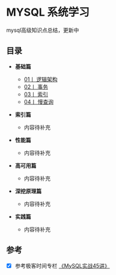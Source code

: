 # MYSQL 系统学习

mysql高级知识点总结，更新中


## 目录
   
-  **基础篇**
    - [01丨 逻辑架构 ](./MySQL逻辑架构.md)
    - [02丨 事务 ](./事务.md)
    - [03丨 索引 ](./索引.md)
    - [04丨 慢查询](./慢查询.md)





-  **索引篇**
   - 内容待补充


-  **性能篇**
   - 内容待补充


-  **高可用篇**
   - 内容待补充


-  **深挖原理篇**
   - 内容待补充


-  **实践篇**
   - 内容待补充



## <i class="icon-desktop"></i> 参考

- [x] 参考极客时间专栏 [《MySQL实战45讲》](https://time.geekbang.org/column/intro/100020801)